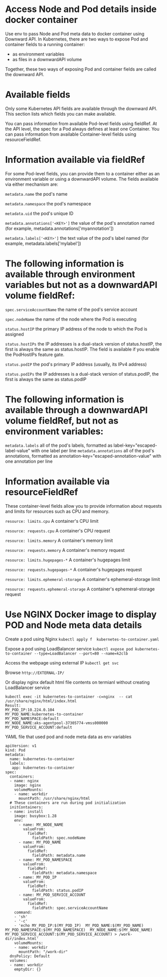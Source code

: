 # Access Node and Pod details inside docker container 
Use env to pass Node and Pod meta data to docker container using Downward API.
In Kubernetes, there are two ways to expose Pod and container fields to a running container:
* as environment variables
* as files in a downwardAPI volume

Together, these two ways of exposing Pod and container fields are called the downward API.

# Available fields 
Only some Kubernetes API fields are available through the downward API. This section lists which fields you can make available.

You can pass information from available Pod-level fields using fieldRef. At the API level, the spec for a Pod always defines at least one Container. You can pass information from available Container-level fields using resourceFieldRef.

# Information available via fieldRef
For some Pod-level fields, you can provide them to a container either as an environment variable or using a downwardAPI volume. The fields available via either mechanism are:

```metadata.name```
the pod's name

```metadata.namespace```
the pod's namespace

```metadata.uid```
the pod's unique ID

```metadata.annotations['<KEY>']```
the value of the pod's annotation named <KEY> (for example, metadata.annotations['myannotation'])

```metadata.labels['<KEY>']```
the text value of the pod's label named <KEY> (for example, metadata.labels['mylabel'])

# The following information is available through environment variables but not as a downwardAPI volume fieldRef:
```spec.serviceAccountName```
the name of the pod's service account

```spec.nodeName```
the name of the node where the Pod is executing

```status.hostIP```
the primary IP address of the node to which the Pod is assigned

```status.hostIPs```
the IP addresses is a dual-stack version of status.hostIP, the first is always the same as status.hostIP. The field is available if you enable the PodHostIPs feature gate.

```status.podIP```
the pod's primary IP address (usually, its IPv4 address)

```status.podIPs```
the IP addresses is a dual-stack version of status.podIP, the first is always the same as status.podIP

# The following information is available through a downwardAPI volume fieldRef, but not as environment variables:

```metadata.labels```
all of the pod's labels, formatted as label-key="escaped-label-value" with one label per line
```metadata.annotations```
all of the pod's annotations, formatted as annotation-key="escaped-annotation-value" with one annotation per line

# Information available via resourceFieldRef
These container-level fields allow you to provide information about requests and limits for resources such as CPU and memory.

```resource: limits.cpu```
A container's CPU limit

```resource: requests.cpu```
A container's CPU request

```resource: limits.memory```
A container's memory limit

```resource: requests.memory```
A container's memory request

```resource: limits.hugepages-*```
A container's hugepages limit

```resource: requests.hugepages-*```
A container's hugepages request

```resource: limits.ephemeral-storage```
A container's ephemeral-storage limit

```resource: requests.ephemeral-storage```
A container's ephemeral-storage request
# Use NGINX Docker image to display POD and Node meta data details
Create a pod using Nginx 
```kubectl apply f  kubernetes-to-container.yaml```

Expose a pod using LoadBalancer service 
```kubectl expose pod kubernetes-to-container --type=LoadBalancer --port=80 --name=k2clb```

Access the webpage using external IP
```kubectl get svc```

Browse
```http://EXTERNAL-IP/```

Or display nginx default html file contents on termianl without creating LoadBalancer service
```
kubectl exec -it kubernetes-to-container -c=nginx  -- cat /usr/share/nginx/html/index.html
Result:
MY_POD_IP:10.224.0.104
MY_POD_NAME:kubernetes-to-container
MY_POD_NAMESPACE:default
MY_NODE_NAME:aks-agentpool-37305774-vmss000000
MY_POD_SERVICE_ACCOUNT:default
```

YAML file that used pod and node meta data as env variables
```
apiVersion: v1
kind: Pod
metadata:
  name: kubernetes-to-container
  labels:
   app: kubernetes-to-container
spec:
  containers:
  - name: nginx
    image: nginx
    volumeMounts:
    - name: workdir
      mountPath: /usr/share/nginx/html
  # These containers are run during pod initialization
  initContainers:
  - name: install
    image: busybox:1.28
    env:
      - name: MY_NODE_NAME
        valueFrom:
          fieldRef:
            fieldPath: spec.nodeName
      - name: MY_POD_NAME
        valueFrom:
          fieldRef:
            fieldPath: metadata.name
      - name: MY_POD_NAMESPACE
        valueFrom:
          fieldRef:
            fieldPath: metadata.namespace
      - name: MY_POD_IP
        valueFrom:
          fieldRef:
            fieldPath: status.podIP
      - name: MY_POD_SERVICE_ACCOUNT
        valueFrom:
          fieldRef:
            fieldPath: spec.serviceAccountName          
    command: 
    - 'sh'
    - '-c'
    - 'echo MY_POD_IP:$(MY_POD_IP)  MY_POD_NAME:$(MY_POD_NAME)  MY_POD_NAMESPACE:$(MY_POD_NAMESPACE)  MY_NODE_NAME:$(MY_NODE_NAME)  MY_POD_SERVICE_ACCOUNT:$(MY_POD_SERVICE_ACCOUNT) > /work-dir/index.html'
    volumeMounts:
    - name: workdir
      mountPath: "/work-dir"
  dnsPolicy: Default
  volumes:
  - name: workdir
    emptyDir: {}
```

